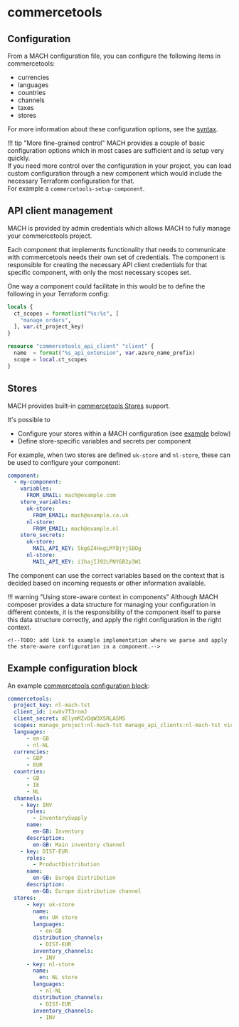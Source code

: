 # commercetools

## Configuration

From a MACH configuration file, you can configure the following items in commercetools:

- currencies
- languages
- countries
- channels
- taxes
- stores

For more information about these configuration options, see the [syntax](../../reference/syntax/sites.md#commercetools).

!!! tip "More fine-grained control"
    MACH provides a couple of basic configuration options which in most cases are sufficient and is setup very quickly.<br>
    If you need more control over the configuration in your project, you can load custom configuration through a new component which would include the necessary Terraform configuration for that.<br>
    For example a `commercetools-setup-component`.

## API client management

MACH is provided by admin credentials which allows MACH to fully manage your commercetools project.

Each component that implements functionality that needs to communicate with commercetools needs their own set of credentials.
The component is responsible for creating the necessary API client credentials for that specific component, with only the most necessary scopes set.

One way a component could facilitate in this would be to define the following in your Terraform config:

```terraform
locals {
  ct_scopes = formatlist("%s:%s", [
    "manage_orders",
  ], var.ct_project_key)
}

resource "commercetools_api_client" "client" {
  name  = format("%s_api_extension", var.azure_name_prefix)
  scope = local.ct_scopes
}
```

## Stores

MACH provides built-in [commercetools Stores](https://docs.commercetools.com/api/projects/stores) support.

It's possible to

- Configure your stores within a MACH configuration (see [example](#example-configuration-block) below)
- Define store-specific variables and secrets per component

For example, when two stores are defined `uk-store` and `nl-store`, these can be used to configure your component:

```yaml
component:
  - my-component:
    variables:
      FROM_EMAIL: mach@example.com
    store_variables:
      uk-store:
        FROM_EMAIL: mach@example.co.uk
      nl-store:
        FROM_EMAIL: mach@example.nl
    store_secrets:
      uk-store:
        MAIL_API_KEY: 5kg6Z4HxgLMfBjYj5BOg
      nl-store:
        MAIL_API_KEY: i1hajIJ92LPNYGB2p3W1
```

The component can use the correct variables based on the context that is decided based on incoming requests or other information available.

!!! warning "Using store-aware context in components"
    Although MACH composer provides a data structure for managing your configuration in different contexts, it is the responsibility of the component itself to parse this data structure correctly, and apply the right configuration in the right context.

    <!--TODO: add link to example implementation where we parse and apply the store-aware configuration in a component.-->


## Example configuration block

An example [commercetools configuration block](../../reference/syntax/sites.md#commercetools):

```yaml
commercetools:
  project_key: nl-mach-tst
  client_id: ixwVv7T3rnmJ
  client_secret: dElymMZvDqW3X5RLASMS
  scopes: manage_project:nl-mach-tst manage_api_clients:nl-mach-tst view_api_clients:nl-mach-tst
  languages:
      - en-GB
      - nl-NL
  currencies:
      - GBP
      - EUR
  countries:
      - GB
      - IE
      - NL
  channels:
    - key: INV
      roles:
        - InventorySupply
      name:
        en-GB: Inventory
      description:
        en-GB: Main inventory channel
    - key: DIST-EUR
      roles:
        - ProductDistribution
      name:
        en-GB: Europe Distribution
      description:
        en-GB: Europe distribution channel
  stores:
      - key: uk-store
        name:
          en: UK store
        languages:
          - en-GB
        distribution_channels:
          - DIST-EUR
        inventory_channels:
          - INV
      - key: nl-store
        name:
          en: NL store
        languages:
          - nl-NL
        distribution_channels:
          - DIST-EUR
        inventory_channels:
          - INV
```
